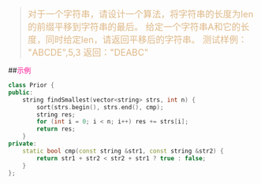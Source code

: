 ><font size=4 color=#DEB887>对于一个字符串，请设计一个算法，将字符串的长度为len的前缀平移到字符串的最后。
>给定一个字符串A和它的长度，同时给定len，请返回平移后的字符串。
>测试样例：
>"ABCDE",5,3
>返回："DEABC"</font>

##<font color=#FF1493>示例</font>
```C++
class Prior {
public:
    string findSmallest(vector<string> strs, int n) {
        sort(strs.begin(), strs.end(), cmp);
		string res;
		for (int i = 0; i < n; i++) res += strs[i];
		return res;
    }
private:    
    static bool cmp(const string &str1, const string &str2) {
		return str1 + str2 < str2 + str1 ? true : false;
	}
};
```